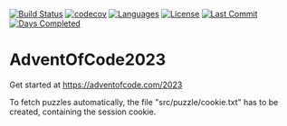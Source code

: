 [![Build Status](https://github.com/Fortunoxx/AdventOfCode2023/actions/workflows/python-package.yml/badge.svg)](https://github.com/Fortunoxx/AdventOfCode2023/actions)
[![codecov](https://codecov.io/gh/Fortunoxx/AdventOfCode2023/branch/main/graph/badge.svg)](https://codecov.io/gh/Fortunoxx/AdventOfCode2023)
[![Languages](https://img.shields.io/github/languages/top/Fortunoxx/AdventOfCode2023)](https://github.com/Fortunoxx/AdventOfCode2023/)
[![License](https://img.shields.io/github/license/Fortunoxx/AdventOfCode2023)](https://github.com/Fortunoxx/AdventOfCode2023/blob/main/LICENSE)
[![Last Commit](https://img.shields.io/github/last-commit/Fortunoxx/AdventOfCode2023)](https://github.com/Fortunoxx/AdventOfCode2023/)
[![Days Completed](https://img.shields.io/badge/days%20completed-5-green)](https://adventofcode.com/2023/)

# AdventOfCode2023
Get started at https://adventofcode.com/2023

To fetch puzzles automatically, the file "src/puzzle/cookie.txt" has to be created, containing the session cookie.
